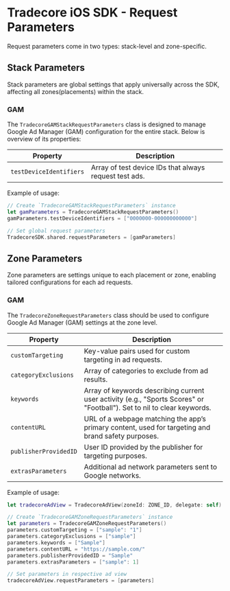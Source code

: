 # Tradecore iOS SDK - Request Parameters

Request parameters come in two types: stack-level and zone-specific.

## Stack Parameters

Stack parameters are global settings that apply universally across the SDK, affecting all zones(placements) within the stack.

### GAM

The `TradecoreGAMStackRequestParameters` class is designed to manage Google Ad Manager (GAM) configuration for the entire stack. Below is overview of its properties:

| Property               | Description                                               |
|------------------------|-----------------------------------------------------------|
| `testDeviceIdentifiers`| Array of test device IDs that always request test ads.  |

Example of usage:

```swift
// Create `TradecoreGAMStackRequestParameters` instance
let gamParameters = TradecoreGAMStackRequestParameters()
gamParameters.testDeviceIdentifiers = ["0000000-000000000000"]

// Set global request parameters
TradecoreSDK.shared.requestParameters = [gamParameters]
```

## Zone Parameters

Zone parameters are settings unique to each placement or zone, enabling tailored configurations for each ad requests.

### GAM

The `TradecoreZoneRequestParameters` class should be used to configure Google Ad Manager (GAM) settings at the zone level.

| Property               | Description                                                                                              |
|------------------------|----------------------------------------------------------------------------------------------------------|
| `customTargeting`      | Key-value pairs used for custom targeting in ad requests.                                                |
| `categoryExclusions`   | Array of categories to exclude from ad results.                                                          |
| `keywords`             | Array of keywords describing current user activity (e.g., "Sports Scores" or "Football"). Set to nil to clear keywords. |
| `contentURL`           | URL of a webpage matching the app’s primary content, used for targeting and brand safety purposes.       |
| `publisherProvidedID`  | User ID provided by the publisher for targeting purposes.                                                |
| `extrasParameters`     | Additional ad network parameters sent to Google networks.                                                |

Example of usage:

```swift
let tradecoreAdView = TradecoreAdView(zoneId: ZONE_ID, delegate: self)

// Create `TradecoreGAMZoneRequestParameters` instance
let parameters = TradecoreGAMZoneRequestParameters()
parameters.customTargeting = ["sample": "1"]
parameters.categoryExclusions = ["sample"]
parameters.keywords = ["Sample"]
parameters.contentURL = "https://sample.com/"
parameters.publisherProvidedID = "Sample"
parameters.extrasParameters = ["sample": 1]

// Set parameters in respective ad view
tradecoreAdView.requestParameters = [parameters]
```